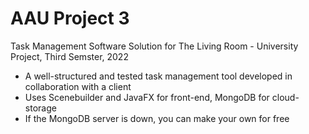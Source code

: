 # AAU Project 3
Task Management Software Solution for The Living Room - University Project, Third Semster, 2022
- A well-structured and tested task management tool developed in collaboration with a client
- Uses Scenebuilder and JavaFX for front-end, MongoDB for cloud-storage
- If the MongoDB server is down, you can make your own for free
